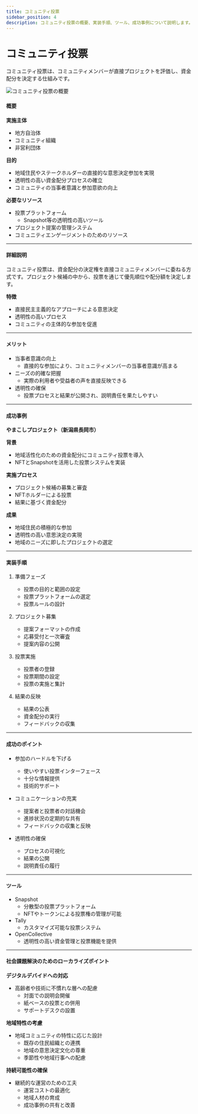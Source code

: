 ```yaml
---
title: コミュニティ投票
sidebar_position: 4
description: コミュニティ投票の概要、実装手順、ツール、成功事例について説明します。
---
```


# コミュニティ投票

コミュニティ投票は、コミュニティメンバーが直接プロジェクトを評価し、資金配分を決定する仕組みです。

<div style={{textAlign: 'center'}}>
  <img src="/img/models/communityvoting.jpg" alt="コミュニティ投票の概要" style={{maxWidth: '100%'}} />
</div>

#### 概要

**実施主体**
* 地方自治体
* コミュニティ組織
* 非営利団体

**目的**
* 地域住民やステークホルダーの直接的な意思決定参加を実現
* 透明性の高い資金配分プロセスの確立
* コミュニティの当事者意識と参加意欲の向上

**必要なリソース**
* 投票プラットフォーム
  * Snapshot等の透明性の高いツール
* プロジェクト提案の管理システム
* コミュニティエンゲージメントのためのリソース

***

#### 詳細説明

コミュニティ投票は、資金配分の決定権を直接コミュニティメンバーに委ねる方式です。プロジェクト候補の中から、投票を通じて優先順位や配分額を決定します。

**特徴**
* 直接民主主義的なアプローチによる意思決定
* 透明性の高いプロセス
* コミュニティの主体的な参加を促進

***

#### メリット

* 当事者意識の向上
  * 直接的な参加により、コミュニティメンバーの当事者意識が高まる
* ニーズの的確な把握
  * 実際の利用者や受益者の声を直接反映できる
* 透明性の確保
  * 投票プロセスと結果が公開され、説明責任を果たしやすい

***

#### 成功事例

**やまこしプロジェクト（新潟県長岡市）**

**背景**
* 地域活性化のための資金配分にコミュニティ投票を導入
* NFTとSnapshotを活用した投票システムを実装

**実施プロセス**
* プロジェクト候補の募集と審査
* NFTホルダーによる投票
* 結果に基づく資金配分

**成果**
* 地域住民の積極的な参加
* 透明性の高い意思決定の実現
* 地域のニーズに即したプロジェクトの選定

***

#### 実装手順

1. 準備フェーズ
   * 投票の目的と範囲の設定
   * 投票プラットフォームの選定
   * 投票ルールの設計

2. プロジェクト募集
   * 提案フォーマットの作成
   * 応募受付と一次審査
   * 提案内容の公開

3. 投票実施
   * 投票者の登録
   * 投票期間の設定
   * 投票の実施と集計

4. 結果の反映
   * 結果の公表
   * 資金配分の実行
   * フィードバックの収集

***

#### 成功のポイント

* 参加のハードルを下げる
  * 使いやすい投票インターフェース
  * 十分な情報提供
  * 技術的サポート

* コミュニケーションの充実
  * 提案者と投票者の対話機会
  * 進捗状況の定期的な共有
  * フィードバックの収集と反映

* 透明性の確保
  * プロセスの可視化
  * 結果の公開
  * 説明責任の履行

***

#### ツール

* Snapshot
  * 分散型の投票プラットフォーム
  * NFTやトークンによる投票権の管理が可能
* Tally
  * カスタマイズ可能な投票システム
* OpenCollective
  * 透明性の高い資金管理と投票機能を提供

***

#### 社会課題解決のためのローカライズポイント

**デジタルデバイドへの対応**
* 高齢者や技術に不慣れな層への配慮
  * 対面での説明会開催
  * 紙ベースの投票との併用
  * サポートデスクの設置

**地域特性の考慮**
* 地域コミュニティの特性に応じた設計
  * 既存の住民組織との連携
  * 地域の意思決定文化の尊重
  * 季節性や地域行事への配慮

**持続可能性の確保**
* 継続的な運営のための工夫
  * 運営コストの最適化
  * 地域人材の育成
  * 成功事例の共有と改善 